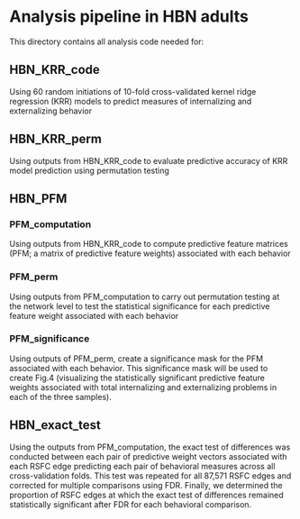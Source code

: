 # Analysis pipeline in HBN adults
This directory contains all analysis code needed for:

## HBN_KRR_code
Using 60 random initiations of 10-fold cross-validated kernel ridge regression (KRR) models to predict measures of internalizing and externalizing behavior

## HBN_KRR_perm
Using outputs from HBN_KRR_code to evaluate predictive accuracy of KRR model prediction using permutation testing

## HBN_PFM
### PFM_computation
Using outputs from HBN_KRR_code to compute predictive feature matrices (PFM; a matrix of predictive feature weights) associated with each behavior
### PFM_perm
Using outputs from PFM_computation to carry out permutation testing at the network level to test the statistical significance for each predictive feature weight associated with each behavior
### PFM_significance
Using outputs of PFM_perm, create a significance mask for the PFM associated with each behavior. This significance mask will be used to create Fig.4 (visualizing the statistically significant predictive feature weights associated with total internalizing and externalizing problems in each of the three samples). 

## HBN_exact_test
Using the outputs from PFM_computation, the exact test of differences was conducted between each pair of predictive weight vectors associated with each RSFC edge predicting each pair of behavioral measures across all cross-validation folds.
This test was repeated for all 87,571 RSFC edges and corrected for multiple comparisons using FDR. 
Finally, we determined the proportion of RSFC edges at which the exact test of differences remained statistically significant after FDR for each behavioral comparison. 

